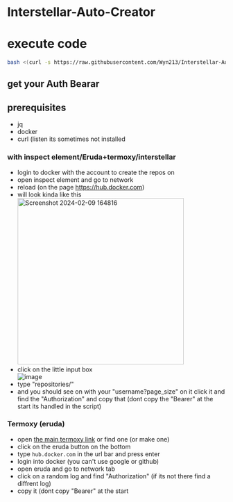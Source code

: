 # Interstellar-Auto-Creator

# execute code
```bash
bash <(curl -s https://raw.githubusercontent.com/Wyn213/Interstellar-Auto-Creator/main/main.sh)
```

## get your Auth Bearar

## prerequisites

- jq
- docker
- curl (listen its sometimes not installed

### with inspect element/Eruda+termoxy/interstellar
- login to docker with the account to create the repos on
- open inspect element and go to network
- reload (on the page https://hub.docker.com)
- will look kinda like this <br><img width="383" alt="Screenshot 2024-02-09 164816" src="https://github.com/Wyn213/Interstellar-Auto-Creator/assets/156633596/9ac0d4d9-fc25-4d18-8e29-5ddf604d1a38">
- click on the little input box <br>![image](https://github.com/Wyn213/Interstellar-Auto-Creator/assets/156633596/46607b12-ed5b-4ab1-8eb4-68217b47d9ef)
- type "repositories/"
- and you should see on with your "username?page_size" on it click it and find the "Authorization" and copy that (dont copy the "Bearer" at the start its handled in the script)
### Termoxy (eruda)
- open [the main termoxy link](https://termoxyfake.vercel.com) or find one (or make one)
- click on the eruda button on the bottom
- type ```hub.docker.com``` in the url bar and press enter
- login into docker (you can't use google or github)
- open eruda and go to network tab
- click on a random log and find "Authorization" (if its not there find a diffrent log)
- copy it (dont copy "Bearer" at the start
